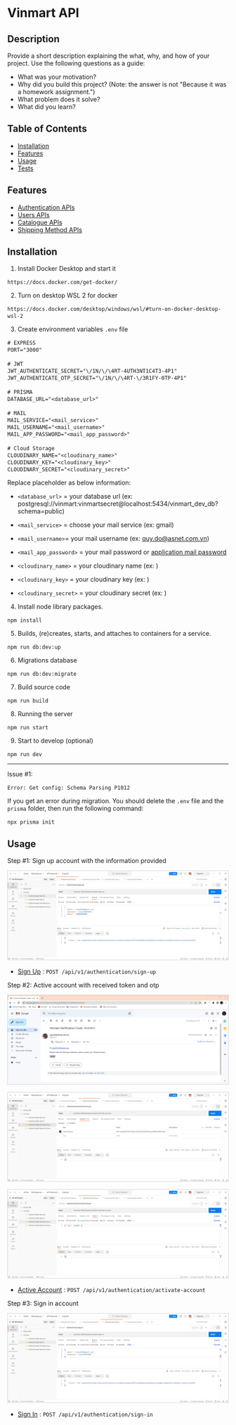 # Vinmart API

## Description

Provide a short description explaining the what, why, and how of your project. Use the following questions as a guide:

- What was your motivation?
- Why did you build this project? (Note: the answer is not "Because it was a homework assignment.")
- What problem does it solve?
- What did you learn?

## Table of Contents

- [Installation](#installation)
- [Features](#features)
- [Usage](#usage)
- [Tests](#tests)

## Features

- [Authentication APIs](../documents/authentication/index.md)
- [Users APIs](../documents/users/index.md)
- [Catalogue APIs](../documents/catalogue/index.md)
- [Shipping Method APIs](../documents/shipping-method/index.md)

## Installation

1. Install Docker Desktop and start it

```
https://docs.docker.com/get-docker/
```

2. Turn on desktop WSL 2 for docker

```
https://docs.docker.com/desktop/windows/wsl/#turn-on-docker-desktop-wsl-2
```

3. Create environment variables `.env` file

```
# EXPRESS
PORT="3000"

# JWT
JWT_AUTHENTICATE_SECRET="\/1N/\/\4RT-4UTH3NT1C4T3-4P1"
JWT_AUTHENTICATE_OTP_SECRET="\/1N/\/\4RT-\/3R1FY-0TP-4P1"

# PRISMA
DATABASE_URL="<database_url>"

# MAIL
MAIL_SERVICE="<mail_service>"
MAIL_USERNAME="<mail_username>"
MAIL_APP_PASSWORD="<mail_app_password>"

# Cloud Storage
CLOUDINARY_NAME="<cloudinary_name>"
CLOUDINARY_KEY="<cloudinary_key>"
CLOUDINARY_SECRET="<cloudinary_secret>"
```

Replace placeholder as below information:

- `<database_url>` = your database url (ex: postgresql://vinmart:vinmartsecret@localhost:5434/vinmart_dev_db?schema=public)

- `<mail_service>` = choose your mail service (ex: gmail)
- `<mail_username>`= your mail username (ex: quy.do@asnet.com.vn)
- `<mail_app_password>` = your mail password or [application mail password](https://support.google.com/mail/answer/185833?hl=en)

- `<cloudinary_name>` = your cloudinary name (ex: )
- `<cloudinary_key>` = your cloudinary key (ex: )
- `<cloudinary_secret>` = your cloudinary secret (ex: )

<!-- # TWILIO
TWILIO_ACCOUNT_SID="<twilio_account_sid>"
TWILIO_VERIFY_SID="<twilio_verify_sid>"
TWILIO_AUTH_TOKEN="<twilio_auth_token>" -->

<!-- - `<twilio_account_sid>` = your Twilio account SID
- `<twilio_verify_sid>`= your Twilio verify SID
- `<twilio_auth_token>` = your Twilio auth token -->

4. Install node library packages.

```
npm install
```

5. Builds, (re)creates, starts, and attaches to containers for a service.

```
npm run db:dev:up
```

6. Migrations database

```
npm run db:dev:migrate
```

7. Build source code

```
npm run build
```

8. Running the server

```
npm run start
```

9. Start to develop (optional)

```
npm run dev
```

---

Issue #1:

```
Error: Get config: Schema Parsing P1012
```

If you get an error during migration. You should delete the `.env` file and the `prisma` folder, then run the following command:

```
npx prisma init
```

## Usage

Step #1: Sign up account with the information provided

![image info](./assets/images/screenshot/1.png)

- [Sign Up](../documents/authentication/sign-up.md) : `POST /api/v1/authentication/sign-up`

Step #2: Active account with received token and otp

![image info](./assets/images/screenshot/2.png)

![image info](./assets/images/screenshot/3.png)

![image info](./assets/images/screenshot/4.png)

- [Active Account](../documents/authentication/activate-account.md) : `POST /api/v1/authentication/activate-account`

Step #3: Sign in account

![image info](./assets/images/screenshot/5.png)

- [Sign In](../documents/authentication/sign-in.md) : `POST /api/v1/authentication/sign-in`

<!-- ## Tests

Go the extra mile and write tests for your application. Then provide examples on how to run them here. -->
